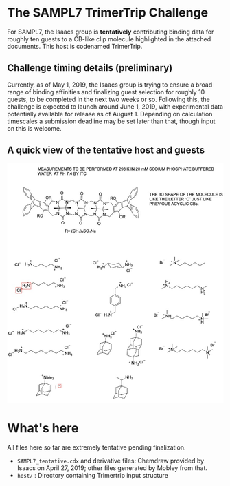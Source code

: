 # The SAMPL7 TrimerTrip Challenge

For SAMPL7, the Isaacs group is **tentatively** contributing binding data for roughly ten guests to a CB-like clip molecule highlighted in the attached documents. This host is codenamed TrimerTrip.

## Challenge timing details (preliminary)

Currently, as of May 1, 2019, the Isaacs group is trying to ensure a broad range of binding affinities and finalizing guest selection for roughly 10 guests, to be completed in the next two weeks or so.
Following this, the challenge is expected to launch around June 1, 2019, with experimental data potentially available for release as of August 1. Depending on calculation timescales a submission deadline may be set later than that, though input on this is welcome.

## A quick view of the tentative host and guests

![](SAMPL7_tentative.jpg)

# What's here

All files here so far are extremely tentative pending finalization.
- `SAMPL7_tentative.cdx` and derivative files: Chemdraw provided by Isaacs on April 27, 2019; other files generated by Mobley from that.
- `host/` : Directory containing Trimertrip input structure
